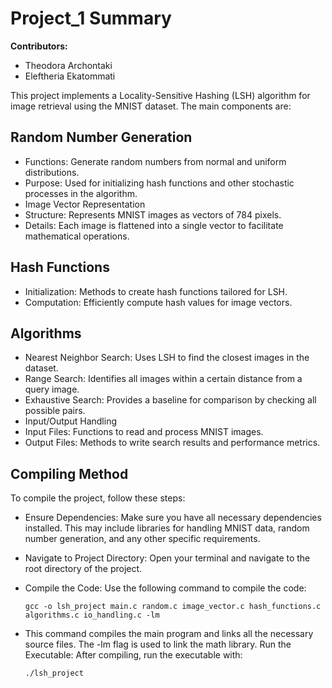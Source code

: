 # Project_1 Summary
**Contributors:**
- Theodora Archontaki
- Eleftheria Ekatommati

This project implements a Locality-Sensitive Hashing (LSH) algorithm for image retrieval using the MNIST dataset. The main components are:
## Random Number Generation
- Functions: Generate random numbers from normal and uniform distributions.
- Purpose: Used for initializing hash functions and other stochastic processes in the algorithm.
- Image Vector Representation
- Structure: Represents MNIST images as vectors of 784 pixels.
- Details: Each image is flattened into a single vector to facilitate mathematical operations.
## Hash Functions
- Initialization: Methods to create hash functions tailored for LSH.
- Computation: Efficiently compute hash values for image vectors.
## Algorithms
- Nearest Neighbor Search: Uses LSH to find the closest images in the dataset.
- Range Search: Identifies all images within a certain distance from a query image.
- Exhaustive Search: Provides a baseline for comparison by checking all possible pairs.
- Input/Output Handling
- Input Files: Functions to read and process MNIST images.
- Output Files: Methods to write search results and performance metrics.
## Compiling Method
To compile the project, follow these steps:
- Ensure Dependencies: Make sure you have all necessary dependencies installed. This may include libraries for handling MNIST data, random number generation, and any other specific requirements.
- Navigate to Project Directory: Open your terminal and navigate to the root directory of the project.
- Compile the Code: Use the following command to compile the code:

  ` gcc -o lsh_project main.c random.c image_vector.c hash_functions.c algorithms.c io_handling.c -lm `

- This command compiles the main program and links all the necessary source files. The -lm flag is used to link the math library.
  Run the Executable: After compiling, run the executable with:
  
  ` ./lsh_project `
